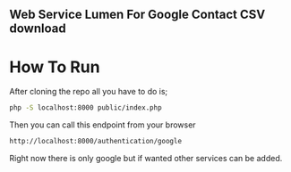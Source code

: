 ## Web Service Lumen For Google Contact CSV download

# How To Run

After cloning the repo all you have to do is;

```bash
php -S localhost:8000 public/index.php
```

Then you can call this endpoint from your browser

```bash
http://localhost:8000/authentication/google
```

Right now there is only google but if wanted other services can be added.
